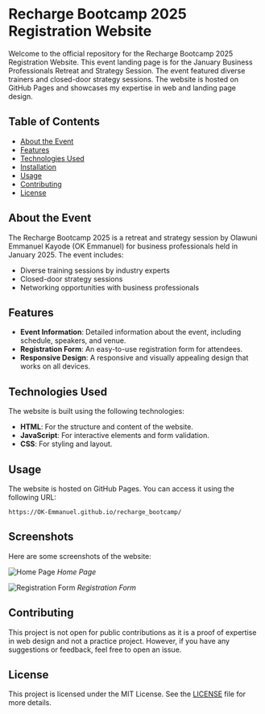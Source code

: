 # Recharge Bootcamp 2025 Registration Website

Welcome to the official repository for the Recharge Bootcamp 2025 Registration Website. This event landing page is for the January Business Professionals Retreat and Strategy Session. The event featured diverse trainers and closed-door strategy sessions. The website is hosted on GitHub Pages and showcases my expertise in web and landing page design.

## Table of Contents

- [About the Event](#about-the-event)
- [Features](#features)
- [Technologies Used](#technologies-used)
- [Installation](#installation)
- [Usage](#usage)
- [Contributing](#contributing)
- [License](#license)

## About the Event

The Recharge Bootcamp 2025 is a retreat and strategy session by Olawuni Emmanuel Kayode (OK Emmanuel) for business professionals held in January 2025. The event includes:

- Diverse training sessions by industry experts
- Closed-door strategy sessions
- Networking opportunities with business professionals

## Features

- **Event Information**: Detailed information about the event, including schedule, speakers, and venue.
- **Registration Form**: An easy-to-use registration form for attendees.
- **Responsive Design**: A responsive and visually appealing design that works on all devices.

## Technologies Used

The website is built using the following technologies:

- **HTML**: For the structure and content of the website.
- **JavaScript**: For interactive elements and form validation.
- **CSS**: For styling and layout.


## Usage

The website is hosted on GitHub Pages. You can access it using the following URL:

```
https://OK-Emmanuel.github.io/recharge_bootcamp/
```
## Screenshots

Here are some screenshots of the website:

![Home Page](path/to/homepage_screenshot.png)
*Home Page*

![Registration Form](path/to/registration_form_screenshot.png)
*Registration Form*

## Contributing

This project is not open for public contributions as it is a proof of expertise in web design and not a practice project. However, if you have any suggestions or feedback, feel free to open an issue.

## License

This project is licensed under the MIT License. See the [LICENSE](LICENSE) file for more details.
